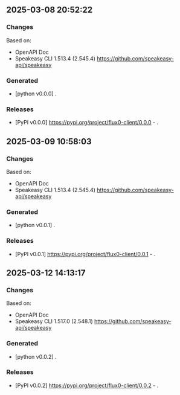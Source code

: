 

## 2025-03-08 20:52:22
### Changes
Based on:
- OpenAPI Doc  
- Speakeasy CLI 1.513.4 (2.545.4) https://github.com/speakeasy-api/speakeasy
### Generated
- [python v0.0.0] .
### Releases
- [PyPI v0.0.0] https://pypi.org/project/flux0-client/0.0.0 - .

## 2025-03-09 10:58:03
### Changes
Based on:
- OpenAPI Doc  
- Speakeasy CLI 1.513.4 (2.545.4) https://github.com/speakeasy-api/speakeasy
### Generated
- [python v0.0.1] .
### Releases
- [PyPI v0.0.1] https://pypi.org/project/flux0-client/0.0.1 - .

## 2025-03-12 14:13:17
### Changes
Based on:
- OpenAPI Doc  
- Speakeasy CLI 1.517.0 (2.548.1) https://github.com/speakeasy-api/speakeasy
### Generated
- [python v0.0.2] .
### Releases
- [PyPI v0.0.2] https://pypi.org/project/flux0-client/0.0.2 - .